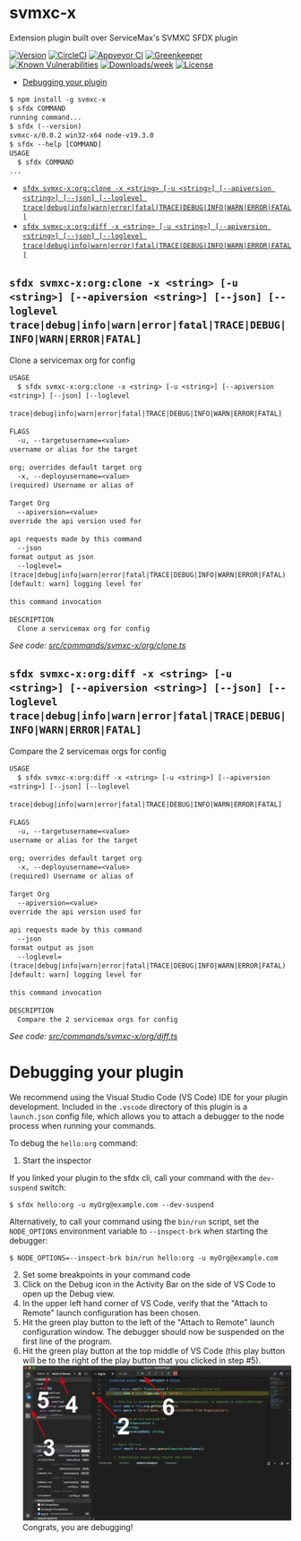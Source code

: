 svmxc-x
=========

Extension plugin built over ServiceMax's SVMXC SFDX plugin

[![Version](https://img.shields.io/npm/v/svmxc-ext.svg)](https://npmjs.org/package/svmxc-ext)
[![CircleCI](https://circleci.com/gh/deepakandeli/svmxc-ext/tree/master.svg?style=shield)](https://circleci.com/gh/deepakandeli/svmxc-ext/tree/master)
[![Appveyor CI](https://ci.appveyor.com/api/projects/status/github/deepakandeli/svmxc-ext?branch=master&svg=true)](https://ci.appveyor.com/project/heroku/svmxc-ext/branch/master)
[![Greenkeeper](https://badges.greenkeeper.io/deepakandeli/svmxc-ext.svg)](https://greenkeeper.io/)
[![Known Vulnerabilities](https://snyk.io/test/github/deepakandeli/svmxc-ext/badge.svg)](https://snyk.io/test/github/deepakandeli/svmxc-ext)
[![Downloads/week](https://img.shields.io/npm/dw/svmxc-ext.svg)](https://npmjs.org/package/svmxc-ext)
[![License](https://img.shields.io/npm/l/svmxc-ext.svg)](https://github.com/deepakandeli/svmxc-ext/blob/master/package.json)

<!-- toc -->
* [Debugging your plugin](#debugging-your-plugin)
<!-- tocstop -->
<!-- install -->
<!-- usage -->
```sh-session
$ npm install -g svmxc-x
$ sfdx COMMAND
running command...
$ sfdx (--version)
svmxc-x/0.0.2 win32-x64 node-v19.3.0
$ sfdx --help [COMMAND]
USAGE
  $ sfdx COMMAND
...
```
<!-- usagestop -->
<!-- commands -->
* [`sfdx svmxc-x:org:clone -x <string> [-u <string>] [--apiversion <string>] [--json] [--loglevel trace|debug|info|warn|error|fatal|TRACE|DEBUG|INFO|WARN|ERROR|FATAL]`](#sfdx-svmxc-xorgclone--x-string--u-string---apiversion-string---json---loglevel-tracedebuginfowarnerrorfataltracedebuginfowarnerrorfatal)
* [`sfdx svmxc-x:org:diff -x <string> [-u <string>] [--apiversion <string>] [--json] [--loglevel trace|debug|info|warn|error|fatal|TRACE|DEBUG|INFO|WARN|ERROR|FATAL]`](#sfdx-svmxc-xorgdiff--x-string--u-string---apiversion-string---json---loglevel-tracedebuginfowarnerrorfataltracedebuginfowarnerrorfatal)

## `sfdx svmxc-x:org:clone -x <string> [-u <string>] [--apiversion <string>] [--json] [--loglevel trace|debug|info|warn|error|fatal|TRACE|DEBUG|INFO|WARN|ERROR|FATAL]`

Clone a servicemax org for config

```
USAGE
  $ sfdx svmxc-x:org:clone -x <string> [-u <string>] [--apiversion <string>] [--json] [--loglevel
    trace|debug|info|warn|error|fatal|TRACE|DEBUG|INFO|WARN|ERROR|FATAL]

FLAGS
  -u, --targetusername=<value>                                                      username or alias for the target
                                                                                    org; overrides default target org
  -x, --deployusername=<value>                                                      (required) Username or alias of
                                                                                    Target Org
  --apiversion=<value>                                                              override the api version used for
                                                                                    api requests made by this command
  --json                                                                            format output as json
  --loglevel=(trace|debug|info|warn|error|fatal|TRACE|DEBUG|INFO|WARN|ERROR|FATAL)  [default: warn] logging level for
                                                                                    this command invocation

DESCRIPTION
  Clone a servicemax org for config
```

_See code: [src/commands/svmxc-x/org/clone.ts](https://github.com/deepakandeli/svmxc-ext/blob/v0.0.2/src/commands/svmxc-x/org/clone.ts)_

## `sfdx svmxc-x:org:diff -x <string> [-u <string>] [--apiversion <string>] [--json] [--loglevel trace|debug|info|warn|error|fatal|TRACE|DEBUG|INFO|WARN|ERROR|FATAL]`

Compare the 2 servicemax orgs for config

```
USAGE
  $ sfdx svmxc-x:org:diff -x <string> [-u <string>] [--apiversion <string>] [--json] [--loglevel
    trace|debug|info|warn|error|fatal|TRACE|DEBUG|INFO|WARN|ERROR|FATAL]

FLAGS
  -u, --targetusername=<value>                                                      username or alias for the target
                                                                                    org; overrides default target org
  -x, --deployusername=<value>                                                      (required) Username or alias of
                                                                                    Target Org
  --apiversion=<value>                                                              override the api version used for
                                                                                    api requests made by this command
  --json                                                                            format output as json
  --loglevel=(trace|debug|info|warn|error|fatal|TRACE|DEBUG|INFO|WARN|ERROR|FATAL)  [default: warn] logging level for
                                                                                    this command invocation

DESCRIPTION
  Compare the 2 servicemax orgs for config
```

_See code: [src/commands/svmxc-x/org/diff.ts](https://github.com/deepakandeli/svmxc-ext/blob/v0.0.2/src/commands/svmxc-x/org/diff.ts)_
<!-- commandsstop -->
<!-- debugging-your-plugin -->
# Debugging your plugin
We recommend using the Visual Studio Code (VS Code) IDE for your plugin development. Included in the `.vscode` directory of this plugin is a `launch.json` config file, which allows you to attach a debugger to the node process when running your commands.

To debug the `hello:org` command: 
1. Start the inspector
  
If you linked your plugin to the sfdx cli, call your command with the `dev-suspend` switch: 
```sh-session
$ sfdx hello:org -u myOrg@example.com --dev-suspend
```
  
Alternatively, to call your command using the `bin/run` script, set the `NODE_OPTIONS` environment variable to `--inspect-brk` when starting the debugger:
```sh-session
$ NODE_OPTIONS=--inspect-brk bin/run hello:org -u myOrg@example.com
```

2. Set some breakpoints in your command code
3. Click on the Debug icon in the Activity Bar on the side of VS Code to open up the Debug view.
4. In the upper left hand corner of VS Code, verify that the "Attach to Remote" launch configuration has been chosen.
5. Hit the green play button to the left of the "Attach to Remote" launch configuration window. The debugger should now be suspended on the first line of the program. 
6. Hit the green play button at the top middle of VS Code (this play button will be to the right of the play button that you clicked in step #5).
<br><img src=".images/vscodeScreenshot.png" width="480" height="278"><br>
Congrats, you are debugging!
